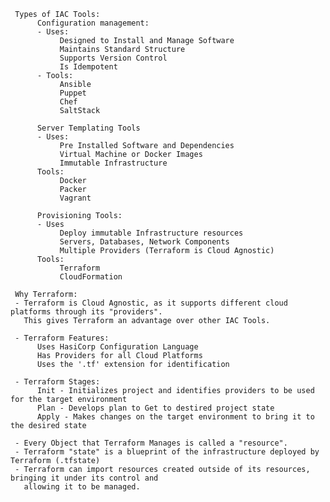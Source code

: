 
     Types of IAC Tools:
          Configuration management:
          - Uses:
               Designed to Install and Manage Software
               Maintains Standard Structure
               Supports Version Control
               Is Idempotent
          - Tools:
               Ansible
               Puppet
               Chef
               SaltStack

          Server Templating Tools
          - Uses:
               Pre Installed Software and Dependencies
               Virtual Machine or Docker Images
               Immutable Infrastructure
          Tools:
               Docker
               Packer
               Vagrant

          Provisioning Tools:
          - Uses
               Deploy immutable Infrastructure resources
               Servers, Databases, Network Components
               Multiple Providers (Terraform is Cloud Agnostic)
          Tools:
               Terraform
               CloudFormation

     Why Terraform:
     - Terraform is Cloud Agnostic, as it supports different cloud platforms through its "providers". 
       This gives Terraform an advantage over other IAC Tools.

     - Terraform Features:
          Uses HasiCorp Configuration Language
          Has Providers for all Cloud Platforms
          Uses the '.tf' extension for identification

     - Terraform Stages:
          Init - Initializes project and identifies providers to be used for the target environment
          Plan - Develops plan to Get to destired project state
          Apply - Makes changes on the target environment to bring it to the desired state

     - Every Object that Terraform Manages is called a "resource".
     - Terraform "state" is a blueprint of the infrastructure deployed by Terraform (.tfstate)
     - Terraform can import resources created outside of its resources, bringing it under its control and    
       allowing it to be managed.
